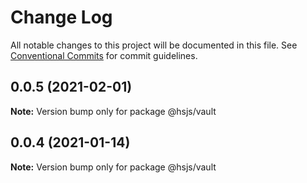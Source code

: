 # Change Log

All notable changes to this project will be documented in this file.
See [Conventional Commits](https://conventionalcommits.org) for commit guidelines.

## 0.0.5 (2021-02-01)

**Note:** Version bump only for package @hsjs/vault





## 0.0.4 (2021-01-14)

**Note:** Version bump only for package @hsjs/vault
